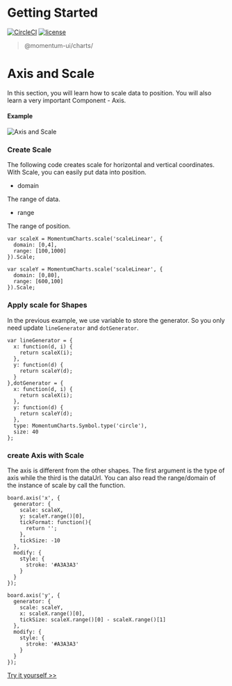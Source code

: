 <!-- {"index":4} -->
# Getting Started

[![CircleCI](https://img.shields.io/circleci/project/github/momentum-design/momentum-ui/main.svg)](https://circleci.com/gh/momentum-design/momentum-ui/)
[![license](https://img.shields.io/github/license/momentum-design/momentum-ui.svg?color=blueviolet)](https://github.com/momentum-design/momentum-ui/blob/main/charts/LICENSE)

> @momentum-ui/charts/

# Axis and Scale

In this section, you will learn how to scale data to position. You will also learn a very important Component - Axis.

#### Example

![Axis and Scale](https://screenshot.codepen.io/3315115.pooqeoN.small.065646da-3d89-4fa7-94c3-8632d2da6315.png)

### Create Scale

The following code creates scale for horizontal and vertical coordinates. With Scale, you can easily put data into position.

+ domain

The range of data.

+ range

The range of position.

```
var scaleX = MomentumCharts.scale('scaleLinear', {
  domain: [0,4],
  range: [100,1000]
}).Scale;

var scaleY = MomentumCharts.scale('scaleLinear', {
  domain: [0,80],
  range: [600,100]
}).Scale;
```

### Apply scale for Shapes

In the previous example, we use variable to store the generator. So you only need update ```lineGenerator``` and ```dotGenerator```.


```
var lineGenerator = {
  x: function(d, i) {
    return scaleX(i);
  },
  y: function(d) {
    return scaleY(d);
  }
},dotGenerator = {
  x: function(d, i) {
    return scaleX(i);
  },
  y: function(d) {
    return scaleY(d);
  },      
  type: MomentumCharts.Symbol.type('circle'),
  size: 40
};
```

### create Axis with Scale

The axis is different from the other shapes. The first argument is the type of axis while the third is the dataUrl. You can also read the range/domain of the instance of scale by call the function.

```
board.axis('x', {
  generator: {
    scale: scaleX,
    y: scaleY.range()[0],
    tickFormat: function(){
      return '';
    },
    tickSize: -10
  },
  modify: {
    style: {
      stroke: '#A3A3A3'
    }
  }
});

board.axis('y', {
  generator: {
    scale: scaleY,
    x: scaleX.range()[0],
    tickSize: scaleX.range()[0] - scaleX.range()[1]
  },
  modify: {
    style: {
      stroke: '#A3A3A3'
    }
  }
});
```

[Try it yourself >>](https://codepen.io/arthusliang/pen/pooqeoN)
